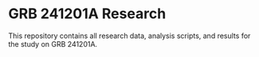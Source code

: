 # GRB 241201A Research

This repository contains all research data, analysis scripts, and results for the study on GRB 241201A.
